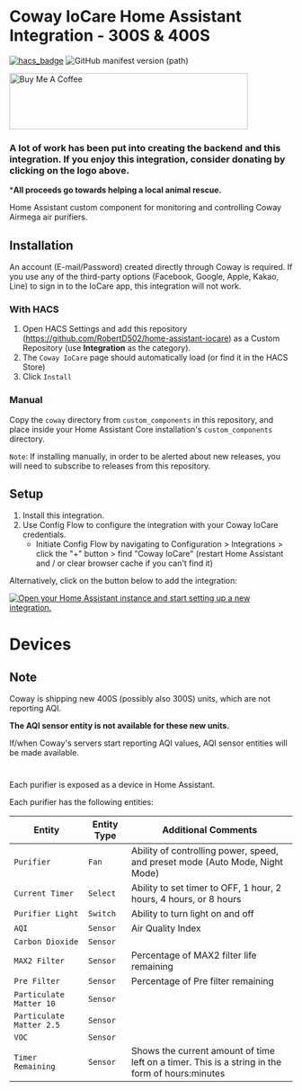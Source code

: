 # Coway IoCare Home Assistant Integration - 300S & 400S
[![hacs_badge](https://img.shields.io/badge/HACS-Default-orange.svg)](https://github.com/hacs/integration) ![GitHub manifest version (path)](https://img.shields.io/github/manifest-json/v/RobertD502/home-assistant-iocare?filename=custom_components%2Fcoway%2Fmanifest.json)

<a href="https://www.buymeacoffee.com/RobertD502" target="_blank"><img src="https://cdn.buymeacoffee.com/buttons/default-orange.png" alt="Buy Me A Coffee" height="100" width="424"></a>

### A lot of work has been put into creating the backend and this integration. If you enjoy this integration, consider donating by clicking on the logo above.

***All proceeds go towards helping a local animal rescue.**

Home Assistant custom component for monitoring and controlling Coway Airmega air purifiers.




## Installation

An account (E-mail/Password) created directly through Coway is required. If you use any of the third-party options (Facebook, Google, Apple, Kakao, Line) to sign in to the IoCare app, this integration will not work.  

### With HACS
1. Open HACS Settings and add this repository (https://github.com/RobertD502/home-assistant-iocare)
as a Custom Repository (use **Integration** as the category).
2. The `Coway IoCare` page should automatically load (or find it in the HACS Store)
3. Click `Install`

### Manual
Copy the `coway` directory from `custom_components` in this repository,
and place inside your Home Assistant Core installation's `custom_components` directory.

`Note`: If installing manually, in order to be alerted about new releases, you will need to subscribe to releases from this repository. 

## Setup
1. Install this integration.
2. Use Config Flow to configure the integration with your Coway IoCare credentials.
    * Initiate Config Flow by navigating to Configuration > Integrations > click the "+" button > find "Coway IoCare" (restart Home Assistant and / or clear browser cache if you can't find it)

Alternatively, click on the button below to add the integration:

[![Open your Home Assistant instance and start setting up a new integration.](https://my.home-assistant.io/badges/config_flow_start.svg)](https://my.home-assistant.io/redirect/config_flow_start/?domain=coway)

# Devices

## Note

Coway is shipping new 400S (possibly also 300S) units, which are not reporting AQI. 

**The AQI sensor entity is not available for these new units.**

If/when Coway's servers start reporting AQI values, AQI sensor entities will be made available.


#

Each purifier is exposed as a device in Home Assistant.

Each purifier has the following entities:



| Entity | Entity Type | Additional Comments |
| --- | --- | --- |
| `Purifier` | `Fan` | Ability of controlling power, speed, and preset mode (Auto Mode, Night Mode) |
| `Current Timer` | `Select` | Ability to set timer to OFF, 1 hour, 2 hours, 4 hours, or 8 hours |
| `Purifier Light` | `Switch` | Ability to turn light on and off |
| `AQI` | `Sensor` | Air Quality Index |
| `Carbon Dioxide` | `Sensor` | |
| `MAX2 Filter` | `Sensor` | Percentage of MAX2 filter life remaining |
| `Pre Filter` | `Sensor` | Percentage of Pre filter remaining |
| `Particulate Matter 10` | `Sensor` | |
| `Particulate Matter 2.5` | `Sensor` | |
| `VOC` | `Sensor` | |
| `Timer Remaining` | `Sensor` | Shows the current amount of time left on a timer. This is a string in the form of hours:minutes |

